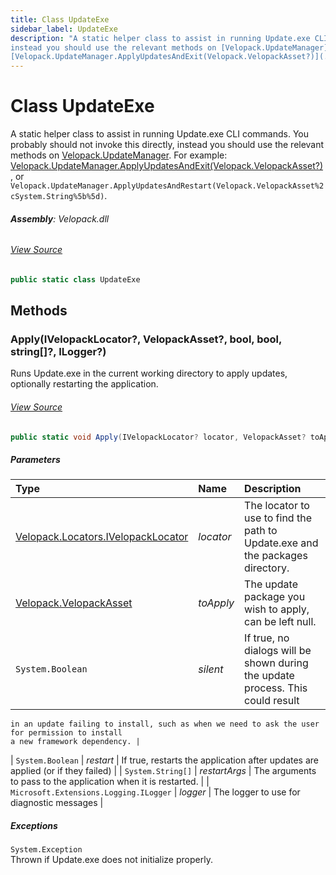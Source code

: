 ```yaml
---
title: Class UpdateExe
sidebar_label: UpdateExe
description: "A static helper class to assist in running Update.exe CLI commands. You probably should not invoke this directly, 
instead you should use the relevant methods on [Velopack.UpdateManager](../Velopack/UpdateManager.md). For example: 
[Velopack.UpdateManager.ApplyUpdatesAndExit(Velopack.VelopackAsset?)](../Velopack/UpdateManager.md#applyupdatesandexitvelopackasset), or `Velopack.UpdateManager.ApplyUpdatesAndRestart(Velopack.VelopackAsset%2cSystem.String%5b%5d)`."
---
```

# Class UpdateExe
A static helper class to assist in running Update.exe CLI commands. You probably should not invoke this directly, 
instead you should use the relevant methods on [Velopack.UpdateManager](../Velopack/UpdateManager.md). For example: 
[Velopack.UpdateManager.ApplyUpdatesAndExit(Velopack.VelopackAsset?)](../Velopack/UpdateManager.md#applyupdatesandexitvelopackasset), or `Velopack.UpdateManager.ApplyUpdatesAndRestart(Velopack.VelopackAsset%2cSystem.String%5b%5d)`.

###### **Assembly**: Velopack.dll
###### [View Source](https://github.com/velopack/velopack.git/blob/master/src/Velopack/UpdateExe.cs#L18)
```csharp title="Declaration"
public static class UpdateExe
```
## Methods
### Apply(IVelopackLocator?, VelopackAsset?, bool, bool, string[]?, ILogger?)
Runs Update.exe in the current working directory to apply updates, optionally restarting the application.
###### [View Source](https://github.com/velopack/velopack.git/blob/master/src/Velopack/UpdateExe.cs#L36)
```csharp title="Declaration"
public static void Apply(IVelopackLocator? locator, VelopackAsset? toApply, bool silent, bool restart, string[]? restartArgs = null, ILogger? logger = null)
```

##### Parameters

| Type | Name | Description |
|:--- |:--- |:--- |
| [Velopack.Locators.IVelopackLocator](../Velopack.Locators/IVelopackLocator.md) | *locator* | The locator to use to find the path to Update.exe and the packages directory. |
| [Velopack.VelopackAsset](../Velopack/VelopackAsset.md) | *toApply* | The update package you wish to apply, can be left null. |
| `System.Boolean` | *silent* | If true, no dialogs will be shown during the update process. This could result 
    in an update failing to install, such as when we need to ask the user for permission to install 
    a new framework dependency. |
| `System.Boolean` | *restart* | If true, restarts the application after updates are applied (or if they failed) |
| `System.String[]` | *restartArgs* | The arguments to pass to the application when it is restarted. |
| `Microsoft.Extensions.Logging.ILogger` | *logger* | The logger to use for diagnostic messages |


##### Exceptions

`System.Exception`  
Thrown if Update.exe does not initialize properly.
